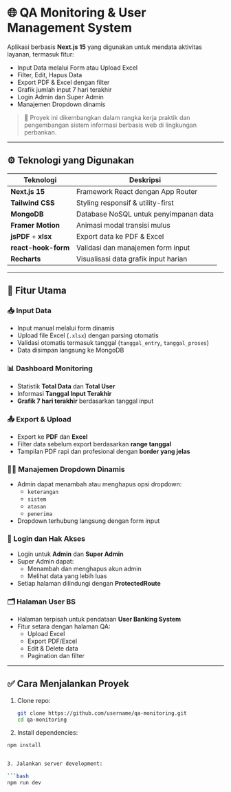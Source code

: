 # 🌐 QA Monitoring & User Management System

Aplikasi berbasis **Next.js 15** yang digunakan untuk mendata aktivitas layanan, termasuk fitur:

- Input Data melalui Form atau Upload Excel
- Filter, Edit, Hapus Data
- Export PDF & Excel dengan filter
- Grafik jumlah input 7 hari terakhir
- Login Admin dan Super Admin
- Manajemen Dropdown dinamis

> 📍 Proyek ini dikembangkan dalam rangka kerja praktik dan pengembangan sistem informasi berbasis web di lingkungan perbankan.

---

## ⚙️ Teknologi yang Digunakan

| Teknologi            | Deskripsi                                     |
|----------------------|-----------------------------------------------|
| **Next.js 15**       | Framework React dengan App Router             |
| **Tailwind CSS**     | Styling responsif & utility-first             |
| **MongoDB**          | Database NoSQL untuk penyimpanan data         |
| **Framer Motion**    | Animasi modal transisi mulus                  |
| **jsPDF** + **xlsx** | Export data ke PDF & Excel                    |
| **react-hook-form**  | Validasi dan manajemen form input             |
| **Recharts**         | Visualisasi data grafik input harian          |

---

## 🚀 Fitur Utama

### 📥 Input Data
- Input manual melalui form dinamis
- Upload file Excel (`.xlsx`) dengan parsing otomatis
- Validasi otomatis termasuk tanggal (`tanggal_entry`, `tanggal_proses`)
- Data disimpan langsung ke MongoDB

### 📊 Dashboard Monitoring
- Statistik **Total Data** dan **Total User**
- Informasi **Tanggal Input Terakhir**
- **Grafik 7 hari terakhir** berdasarkan tanggal input

### 📤 Export & Upload
- Export ke **PDF** dan **Excel**
- Filter data sebelum export berdasarkan **range tanggal**
- Tampilan PDF rapi dan profesional dengan **border yang jelas**

### 🧑‍💼 Manajemen Dropdown Dinamis
- Admin dapat menambah atau menghapus opsi dropdown:
  - `keterangan`
  - `sistem`
  - `atasan`
  - `penerima`
- Dropdown terhubung langsung dengan form input

### 👥 Login dan Hak Akses
- Login untuk **Admin** dan **Super Admin**
- Super Admin dapat:
  - Menambah dan menghapus akun admin
  - Melihat data yang lebih luas
- Setiap halaman dilindungi dengan **ProtectedRoute**

### 🗂️ Halaman User BS
- Halaman terpisah untuk pendataan **User Banking System**
- Fitur setara dengan halaman QA:
  - Upload Excel
  - Export PDF/Excel
  - Edit & Delete data
  - Pagination dan filter

---

## ✅ Cara Menjalankan Proyek

1. Clone repo:
   
   ```bash
   git clone https://github.com/username/qa-monitoring.git
   cd qa-monitoring
   
3. Install dependencies:

  ```bash
  npm install


3. Jalankan server development:

  ```bash
  npm run dev
